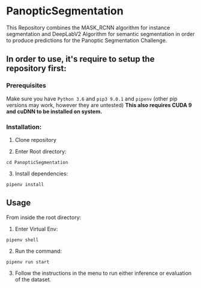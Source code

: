 # PanopticSegmentation
This Repository combines the MASK_RCNN algorithm for instance segmentation and DeepLabV2 Algorithm for semantic segmentation in order to produce predictions for the Panoptic Segmentation Challenge.

## In order to use, it's require to setup the repository first:

### Prerequisites
Make sure you have `Python 3.6` and `pip3 9.0.1` and `pipenv` (other pip versions may work, however they are untested)
**This also requires CUDA 9 and cuDNN to be installed on system.**

### Installation:
1. Clone repository

2. Enter Root directory:
```
cd PanopticSegmentation
```

3. Install dependencies:
```
pipenv install
```

## Usage

From inside the root directory:

1. Enter Virtual Env:

`pipenv shell`

2. Run the command:

`pipenv run start`

3. Follow the instructions in the menu to run either inference or evaluation of the dataset.
